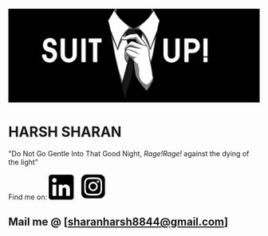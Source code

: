![Me](suitUp.jpeg)

# HARSH SHARAN
"Do Not Go Gentle Into That Good Night, 
_Rage!Rage!_ against the dying of the light"

Find me on:
[<img src="lin.png" alt="LinkedIn" width="50"/>](https://www.linkedin.com/in/harsh-sharan/) [<img src="instaa.png" alt="Insta" width="70"/>](https://www.instagram.com/harsh__sharan/) 
## Mail me @ [sharanharsh8844@gmail.com]

<!-- [Harsh's github stats](https://github-readme-stats.vercel.app/api?username=sharan8844&show_icons=true&theme=gruvbox&hide=stars,prs,issues)
